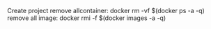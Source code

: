 Create project
remove allcontainer: docker rm -vf $(docker ps -a -q)
remove all image: docker rmi -f $(docker images -a -q)